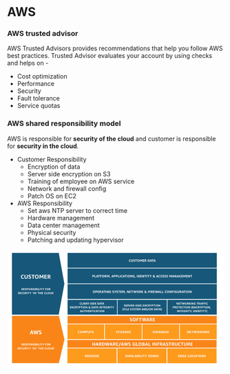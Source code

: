 # AWS

### AWS trusted advisor
AWS Trusted Advisors provides recommendations that help you follow AWS best practices. Trusted Advisor evaluates your account by using checks
and helps on -
  - Cost optimization
  - Performance
  - Security
  - Fault tolerance
  - Service quotas

### AWS shared responsibility model
AWS is responsible for **security of the cloud** and customer is responsible for **security in the cloud**.
  - Customer Responsibility
      - Encryption of data
      - Server side encryption on S3
      - Training of employee on AWS service
      - Network and firewall config
      - Patch OS on EC2
  - AWS Responsibility
      - Set aws NTP server to correct time
      - Hardware management
      - Data center management
      - Physical security
      - Patching and updating hypervisor
      
![img](https://github.com/SbrTa/AWS/blob/main/Images/aws-shared-responsibility.png)

